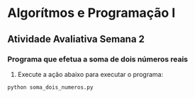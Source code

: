 # Algorítmos e Programação I

## Atividade Avaliativa Semana 2

### Programa que efetua a soma de dois números reais

1. Execute a ação abaixo para executar o programa:

```bash 
python soma_dois_numeros.py
```


